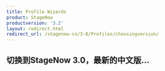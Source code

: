 ```yaml
---
title: Profile Wizards
product: StageNow
productversion: '3.2'
layout: redirect.html
redirect_url: /stagenow-cn/3-0/Profiles/choosingversion/
---
```


## 切换到StageNow 3.0，最新的中文版...
